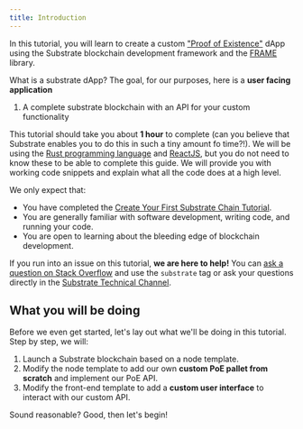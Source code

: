 ```yaml
---
title: Introduction
---
```


In this tutorial, you will learn to create a custom
["Proof of Existence"](https://en.wikipedia.org/wiki/Proof_of_Existence) dApp using the Substrate
blockchain development framework and the [FRAME](../../knowledgebase/runtime/frame) library.

What is a substrate dApp? The goal, for our purposes, here is a **user facing application**
1. A complete substrate blockchain with an API for your custom functionality

This tutorial should take you about **1 hour** to complete (can you believe that Substrate
enables you to do this in such a tiny amount fo time?!). We will be using the
[Rust programming language](https://www.rust-lang.org/) and [ReactJS](https://reactjs.org/), but you
do not need to know these to be able to complete this guide. We will provide you with working code
snippets and explain what all the code does at a high level.

We only expect that:

- You have completed the
  [Create Your First Substrate Chain Tutorial](../../tutorials/create-your-first-substrate-chain).
- You are generally familiar with software development, writing code, and running your code.
- You are open to learning about the bleeding edge of blockchain development.

If you run into an issue on this tutorial, **we are here to help!** You can
[ask a question on Stack Overflow](https://stackoverflow.com/questions/tagged/substrate) and use the
`substrate` tag or ask your questions directly in the [Substrate Technical Channel](https://matrix.to/#/#substrate-technical:matrix.org).

## What you will be doing

Before we even get started, let's lay out what we'll be doing in this tutorial. Step by step, we will:

1. Launch a Substrate blockchain based on a node template.
2. Modify the node template to add our own **custom PoE pallet from scratch** and implement our PoE API.
3. Modify the front-end template to add a **custom user interface** to interact with our custom API.

Sound reasonable? Good, then let's begin!
